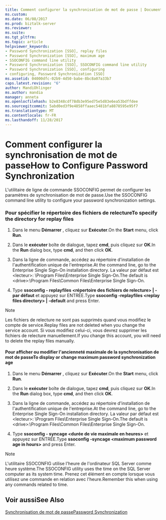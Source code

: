 ```yaml
---
title: Comment configurer la synchronisation de mot de passe | Documents Microsoft
ms.custom: 
ms.date: 06/08/2017
ms.prod: biztalk-server
ms.reviewer: 
ms.suite: 
ms.tgt_pltfrm: 
ms.topic: article
helpviewer_keywords:
- Password Synchronization [SSO], replay files
- Password Synchronization [SSO], maximum age
- SSOCONFIG command line utility
- Password Synchronization [SSO], SSOCONFIG command line utility
- Password Synchronization [SSO], configuring
- configuring, Password Synchronization [SSO]
ms.assetid: 04000dfc-02b9-4d50-babe-8bc8a07a33b7
caps.latest.revision: "6"
author: MandiOhlinger
ms.author: mandia
manager: anneta
ms.openlocfilehash: b2e8348cdf78db3e95ed75e5d83e6ea53bdffdee
ms.sourcegitcommit: 5abd0ed3f9e4858ffaaec5481bfa8878595e95f7
ms.translationtype: MT
ms.contentlocale: fr-FR
ms.lasthandoff: 11/28/2017
---
```

# <a name="how-to-configure-password-synchronization"></a><span data-ttu-id="c6257-102">Comment configurer la synchronisation de mot de passe</span><span class="sxs-lookup"><span data-stu-id="c6257-102">How to Configure Password Synchronization</span></span>
<span data-ttu-id="c6257-103">L'utilitaire de ligne de commande SSOCONFIG permet de configurer les paramètres de synchronisation de mot de passe.</span><span class="sxs-lookup"><span data-stu-id="c6257-103">Use the SSOCONFIG command line utility to configure your password synchronization settings.</span></span>  
  
### <a name="to-specify-the-directory-for-replay-files"></a><span data-ttu-id="c6257-104">Pour spécifier le répertoire des fichiers de relecture</span><span class="sxs-lookup"><span data-stu-id="c6257-104">To specify the directory for replay files</span></span>  
  
1.  <span data-ttu-id="c6257-105">Dans le menu **Démarrer** , cliquez sur **Exécuter**.</span><span class="sxs-lookup"><span data-stu-id="c6257-105">On the **Start** menu, click **Run**.</span></span>  
  
2.  <span data-ttu-id="c6257-106">Dans le **exécuter** boîte de dialogue, tapez **cmd**, puis cliquez sur **OK**.</span><span class="sxs-lookup"><span data-stu-id="c6257-106">In the **Run** dialog box, type **cmd**, and then click **OK**.</span></span>  
  
3.  <span data-ttu-id="c6257-107">Dans la ligne de commande, accédez au répertoire d'installation de l'authentification unique de l'entreprise.</span><span class="sxs-lookup"><span data-stu-id="c6257-107">At the command line, go to the Enterprise Single Sign-On installation directory.</span></span> <span data-ttu-id="c6257-108">La valeur par défaut est \<lecteur\>: \Program Files\Enterprise Single Sign-On.</span><span class="sxs-lookup"><span data-stu-id="c6257-108">The default is \<drive\>:\Program Files\Common Files\Enterprise Single Sign-On.</span></span>  
  
4.  <span data-ttu-id="c6257-109">Type **ssoconfig - replayfiles \<répertoire des fichiers de relecture\> &#124; - par défaut** et appuyez sur ENTRÉE.</span><span class="sxs-lookup"><span data-stu-id="c6257-109">Type **ssoconfig -replayfiles \<replay files directory\> &#124; -default** and press Enter.</span></span>  
  
> [!NOTE]
>  <span data-ttu-id="c6257-110">Les fichiers de relecture ne sont pas supprimés quand vous modifiez le compte de service.</span><span class="sxs-lookup"><span data-stu-id="c6257-110">Replay files are not deleted when you change the service account.</span></span> <span data-ttu-id="c6257-111">Si vous modifiez celui-ci, vous devrez supprimer les fichiers de relecture manuellement.</span><span class="sxs-lookup"><span data-stu-id="c6257-111">If you change this account, you will need to delete the replay files manually.</span></span>  
  
#### <a name="to-display-or-change-maximum-password-synchronization-age"></a><span data-ttu-id="c6257-112">Pour afficher ou modifier l'ancienneté maximale de la synchronisation de mot de passe</span><span class="sxs-lookup"><span data-stu-id="c6257-112">To display or change maximum password synchronization age</span></span>  
  
1.  <span data-ttu-id="c6257-113">Dans le menu **Démarrer** , cliquez sur **Exécuter**.</span><span class="sxs-lookup"><span data-stu-id="c6257-113">On the **Start** menu, click **Run**.</span></span>  
  
2.  <span data-ttu-id="c6257-114">Dans le **exécuter** boîte de dialogue, tapez **cmd**, puis cliquez sur **OK**.</span><span class="sxs-lookup"><span data-stu-id="c6257-114">In the **Run** dialog box, type **cmd**, and then click **OK**.</span></span>  
  
3.  <span data-ttu-id="c6257-115">Dans la ligne de commande, accédez au répertoire d'installation de l'authentification unique de l'entreprise.</span><span class="sxs-lookup"><span data-stu-id="c6257-115">At the command line, go to the Enterprise Single Sign-On installation directory.</span></span> <span data-ttu-id="c6257-116">La valeur par défaut est \<lecteur\>: \Program Files\Enterprise Single Sign-On.</span><span class="sxs-lookup"><span data-stu-id="c6257-116">The default is \<drive\>:\Program Files\Common Files\Enterprise Single Sign-On.</span></span>  
  
4.  <span data-ttu-id="c6257-117">Type **ssoconfig - syncage \<durée de vie maximale en heures\>**  et appuyez sur ENTRÉE.</span><span class="sxs-lookup"><span data-stu-id="c6257-117">Type **ssoconfig -syncage \<maximum password age in hours\>** and press Enter.</span></span>  
  
> [!NOTE]
>  <span data-ttu-id="c6257-118">L'utilitaire SSOCONFIG utilise l'heure de l'ordinateur SQL Server comme heure système.</span><span class="sxs-lookup"><span data-stu-id="c6257-118">The SSOCONFIG utility uses the time on the SQL Server computer as its system time.</span></span> <span data-ttu-id="c6257-119">Prenez cet élément en compte lorsque vous utilisez une commande en relation avec l'heure.</span><span class="sxs-lookup"><span data-stu-id="c6257-119">Remember this when using any commands related to time.</span></span>  
  
## <a name="see-also"></a><span data-ttu-id="c6257-120">Voir aussi</span><span class="sxs-lookup"><span data-stu-id="c6257-120">See Also</span></span>  
 [<span data-ttu-id="c6257-121">Synchronisation de mot de passe</span><span class="sxs-lookup"><span data-stu-id="c6257-121">Password Synchronization</span></span>](../core/password-synchronization2.md)
